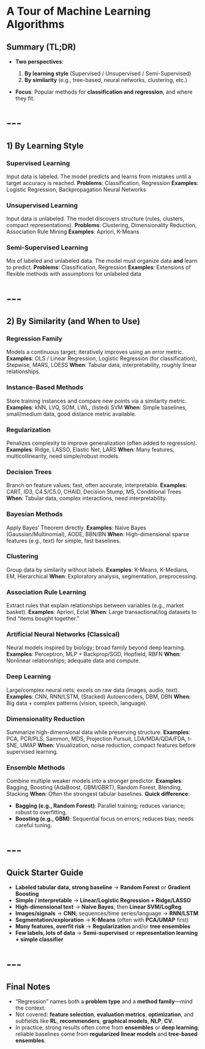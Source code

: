 # A Tour of Machine Learning Algorithms

## Summary (TL;DR)

* **Two perspectives**:

  1. **By learning style** (Supervised / Unsupervised / Semi-Supervised)
  2. **By similarity** (e.g., tree-based, neural networks, clustering, etc.)
* **Focus**: Popular methods for **classification and regression**, and where they fit.

# ---

## 1) By Learning Style

### Supervised Learning

Input data is labeled. The model predicts and learns from mistakes until a target accuracy is reached.
**Problems**: Classification, Regression
**Examples**: Logistic Regression, Backpropagation Neural Networks

### Unsupervised Learning

Input data is unlabeled. The model discovers structure (rules, clusters, compact representations).
**Problems**: Clustering, Dimensionality Reduction, Association Rule Mining
**Examples**: Apriori, K-Means

### Semi-Supervised Learning

Mix of labeled and unlabeled data. The model must organize data **and** learn to predict.
**Problems**: Classification, Regression
**Examples**: Extensions of flexible methods with assumptions for unlabeled data

# ---

## 2) By Similarity (and When to Use)

### Regression Family

Models a continuous target; iteratively improves using an error metric.
**Examples**: OLS / Linear Regression, Logistic Regression (for classification), Stepwise, MARS, LOESS
**When**: Tabular data, interpretability, roughly linear relationships.

### Instance-Based Methods

Store training instances and compare new points via a similarity metric.
**Examples**: kNN, LVQ, SOM, LWL, (listed) SVM
**When**: Simple baselines, small/medium data, good distance metric available.

### Regularization

Penalizes complexity to improve generalization (often added to regression).
**Examples**: Ridge, LASSO, Elastic Net, LARS
**When**: Many features, multicollinearity, need simple/robust models.

### Decision Trees

Branch on feature values; fast, often accurate, interpretable.
**Examples**: CART, ID3, C4.5/C5.0, CHAID, Decision Stump, M5, Conditional Trees
**When**: Tabular data, complex interactions, need interpretability.

### Bayesian Methods

Apply Bayes’ Theorem directly.
**Examples**: Naive Bayes (Gaussian/Multinomial), AODE, BBN/BN
**When**: High-dimensional sparse features (e.g., text) for simple, fast baselines.

### Clustering

Group data by similarity without labels.
**Examples**: K-Means, K-Medians, EM, Hierarchical
**When**: Exploratory analysis, segmentation, preprocessing.

### Association Rule Learning

Extract rules that explain relationships between variables (e.g., market basket).
**Examples**: Apriori, Eclat
**When**: Large transactional/log datasets to find “items bought together.”

### Artificial Neural Networks (Classical)

Neural models inspired by biology; broad family beyond deep learning.
**Examples**: Perceptron, MLP + Backprop/SGD, Hopfield, RBFN
**When**: Nonlinear relationships; adequate data and compute.

### Deep Learning

Large/complex neural nets; excels on raw data (images, audio, text).
**Examples**: CNN, RNN/LSTM, (Stacked) Autoencoders, DBM, DBN
**When**: Big data + complex patterns (vision, speech, language).

### Dimensionality Reduction

Summarize high-dimensional data while preserving structure.
**Examples**: PCA, PCR/PLS, Sammon, MDS, Projection Pursuit, LDA/MDA/QDA/FDA, t-SNE, UMAP
**When**: Visualization, noise reduction, compact features before supervised learning.

### Ensemble Methods

Combine multiple weaker models into a stronger predictor.
**Examples**: Bagging, Boosting (AdaBoost, GBM/GBRT), Random Forest, Blending, Stacking
**When**: Often the strongest tabular baselines.
**Quick difference**:

* **Bagging (e.g., Random Forest)**: Parallel training; reduces variance; robust to overfitting.
* **Boosting (e.g., GBM)**: Sequential focus on errors; reduces bias; needs careful tuning.

# ---

## Quick Starter Guide

* **Labeled tabular data, strong baseline** → **Random Forest** or **Gradient Boosting**
* **Simple / interpretable** → **Linear/Logistic Regression + Ridge/LASSO**
* **High-dimensional text** → **Naive Bayes**, then **Linear SVM/LogReg**
* **Images/signals** → **CNN**; sequences/time series/language → **RNN/LSTM**
* **Segmentation/exploration** → **K-Means** (often with **PCA/UMAP** first)
* **Many features, overfit risk** → **Regularization** and/or **tree ensembles**
* **Few labels, lots of data** → **Semi-supervised** or **representation learning + simple classifier**

# ---

## Final Notes

* “Regression” names both a **problem type** and a **method family**—mind the context.
* Not covered: **feature selection**, **evaluation metrics**, **optimization**, and subfields like **RL**, **recommenders**, **graphical models**, **NLP**, **CV**.
* In practice, strong results often come from **ensembles** or **deep learning**; reliable baselines come from **regularized linear models** and **tree-based ensembles**.
